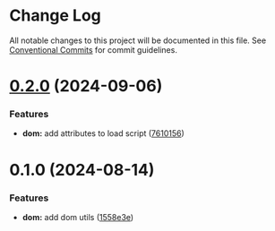 # Change Log

All notable changes to this project will be documented in this file.
See [Conventional Commits](https://conventionalcommits.org) for commit guidelines.

# [0.2.0](https://github.com/rambler-digital-solutions/rambler-common/compare/@rambler-tech/dom@0.1.0...@rambler-tech/dom@0.2.0) (2024-09-06)

### Features

- **dom:** add attributes to load script ([7610156](https://github.com/rambler-digital-solutions/rambler-common/commit/7610156c85a5dd6e13a61079a8408b264cc4336b))

# 0.1.0 (2024-08-14)

### Features

- **dom:** add dom utils ([1558e3e](https://github.com/rambler-digital-solutions/rambler-common/commit/1558e3e2f31cbb2539ca6ff10f92d08fa44b139c))
